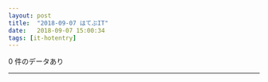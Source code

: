 ```yaml
---
layout: post
title:  "2018-09-07 はてぶIT"
date:   2018-09-07 15:00:34
tags: [it-hotentry]
---
```

0 件のデータあり

<hr>
